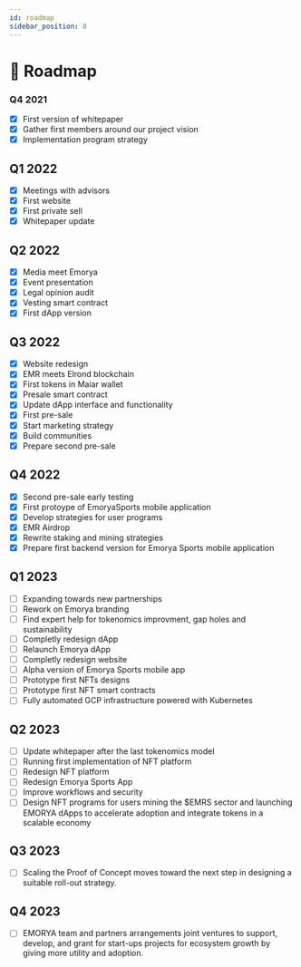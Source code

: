 ```yaml
---
id: roadmap
sidebar_position: 8
---
```


# 📅 Roadmap

### Q4 2021
- [x] First version of whitepaper
- [x] Gather first members around our project vision
- [x] Implementation program strategy
 
## Q1 2022
- [x] Meetings with advisors
- [x] First website
- [x] First private sell
- [x] Whitepaper update

## Q2 2022
- [x] Media meet Emorya
- [x] Event presentation
- [x] Legal opinion audit
- [x] Vesting smart contract
- [x] First dApp version

## Q3 2022
- [x] Website redesign
- [x] EMR meets Elrond blockchain
- [x] First tokens in Maiar wallet
- [x] Presale smart contract
- [x] Update dApp interface and functionality
- [x] First pre-sale
- [x] Start marketing strategy
- [x] Build communities
- [x] Prepare second pre-sale

## Q4 2022
- [x] Second pre-sale early testing
- [x] First protoype of EmoryaSports mobile application
- [x] Develop strategies for user programs
- [x] EMR Airdrop
- [x] Rewrite staking and mining strategies
- [x] Prepare first backend version for Emorya Sports mobile application

## Q1 2023
- [ ] Expanding towards new partnerships
- [ ] Rework on Emorya branding
- [ ] Find expert help for tokenomics improvment, gap holes and sustainability
- [ ] Completly redesign dApp
- [ ] Relaunch Emorya dApp
- [ ] Completly redesign website
- [ ] Alpha version of Emorya Sports mobile app
- [ ] Prototype first NFTs designs
- [ ] Prototype first NFT smart contracts
- [ ] Fully automated GCP infrastructure powered with Kubernetes 

## Q2 2023
- [ ] Update whitepaper after the last tokenomics model
- [ ] Running first implementation of NFT platform
- [ ] Redesign NFT platform
- [ ] Redesign Emorya Sports App 
- [ ] Improve workflows and security
- [ ] Design NFT programs for users mining the $EMRS sector and launching EMORYA dApps to accelerate adoption and integrate tokens in a scalable economy

## Q3 2023
- [ ] Scaling the Proof of Concept moves toward the next step in designing a suitable roll-out strategy.

## Q4 2023
- [ ] EMORYA team and partners arrangements joint ventures to support, develop, and grant for start-ups projects for ecosystem growth by giving more utility and adoption.


